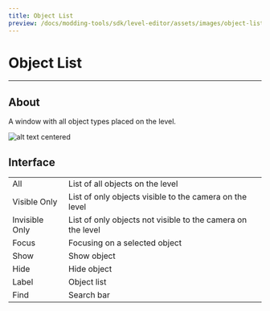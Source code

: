 ```yaml
---
title: Object List
preview: /docs/modding-tools/sdk/level-editor/assets/images/object-list.png
---
```


# Object List

___

## About

A window with all object types placed on the level.

![alt text centered](./assets/images/object-list.png)

## Interface

|  |  |
|---|---|
| All | List of all objects on the level |
| Visible Only | List of only objects visible to the camera on the level |
| Invisible Only | List of only objects not visible to the camera on the level |
| Focus | Focusing on a selected object |
| Show | Show object |
| Hide | Hide object |
| Label | Object list |
| Find | Search bar |
